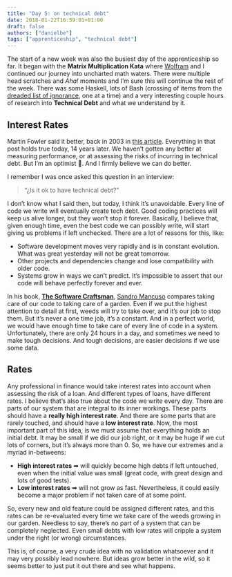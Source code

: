 ```yaml
---
title: "Day 5: on technical debt"
date: 2018-01-22T16:59:01+01:00
draft: false
authors: ["danielbe"]
tags: ["apprenticeship", "technical debt"]
---
```


The start of a new week was also the busiest day of the apprenticeship so far. It began with the **Matrix Multiplication Kata** where [Wolfram](https://twitter.com/wolframkriesing) and I continued our journey into uncharted math waters. There were multiple head scratches and _Aha!_ moments and I’m sure this will continue the rest of the week. There was some Haskell, lots of Bash (crossing of items from the [dreaded list of ignorance](https://www.dabolivar.com/posts/day-3/#reflecting-on-knowledge-and-ignorance), one at a time) and a very interesting couple hours of research into **Technical Debt** and what we understand by it.

## Interest Rates

Martin Fowler said it better, back in 2003 in [this article](https://martinfowler.com/bliki/TechnicalDebt.html). Everything in that post holds true today, 14 years later. We haven’t gotten any better at measuring performance, or at assessing the risks of incurring in technical debt. But I’m an optimist 🦄. And I firmly believe we can do better.

I remember I was once asked this question in an interview:

> “¿Is it ok to have technical debt?”

I don’t know what I said then, but today, I think it’s unavoidable. Every line of code we write will eventually create tech debt. Good coding practices will keep us alive longer, but they won’t stop it forever. Basically, I believe that, given enough time, even the best code we can possibly write, will start giving us problems if left unchecked. There are a lot of reasons for this, like:

* Software development moves very rapidly and is in constant evolution. What was great yesterday will not be great tomorrow.
* Other projects and dependencies change and lose compatibility with older code.
* Systems grow in ways we can’t predict. It’s impossible to assert that our code will behave perfectly forever and ever.

In his book, **[The Software Craftsman](https://www.goodreads.com/book/show/18054154-software-craftsmanship)**, [Sandro Mancuso](https://twitter.com/sandromancuso) compares taking care of our code to taking care of a garden. Even if we put the highest attention to detail at first, weeds will try to take over, and it’s our job to stop them. But it’s never a one time job, it’s a constant. And in a perfect world, we would have enough time to take care of every line of code in a system. Unfortunately, there are only 24 hours in a day, and sometimes we need to make tough decisions. And tough decisions, are easier decisions if we use some data.

## Rates

Any professional in finance would take interest rates into account when assessing the risk of a loan. And different types of loans, have different rates. I believe that’s also true about the code we write every day. There are parts of our system that are integral to its inner workings. These parts should have a **really high interest rate**. And there are some parts that are rarely touched, and should have a **low interest rate**. Now, the most important part of this idea, is we must assume that everything holds an initial debt. It may be small if we did our job right, or it may be huge if we cut lots of corners, but it’s always more than 0. So, we have our extremes and a myriad in-betweens:

* **High interest rates** ➡ will quickly become high debts if left untouched, even when the initial value was small (great code, with great design and lots of good tests).
* **Low interest rates** ➡ will not grow as fast. Nevertheless, it could easily become a major problem if not taken care of at some point.

So, every new and old feature could be assigned different rates, and this rates can be re-evaluated every time we take care of the weeds growing in our garden. Needless to say, there’s no part of a system that can be completely neglected. Even small debts with low rates will cripple a system under the right (or wrong) circumstances.

This is, of course, a very crude idea with no validation whatsoever and it may very possibly lead nowhere. But ideas grow better in the wild, so it seems better to just put it out there and see what happens.
